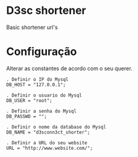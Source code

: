 # D3sc shortener

Basic shortener url's

# Configuração

 Alterar as constantes de acordo com o seu querer.

    . Definir o IP do Mysql
    DB_HOST = "127.0.0.1";
    
    . Definir o usuario do Mysql
    DB_USER = "root";
    
    . Definir a senha do Mysql
    DB_PASSWD = "";
    
    . Definir o nome da database do Mysql
    DB_NAME = "d3sconn3ct_shorter";

    . Definir a URL do seu website
    URL = "http://www.website.com/";
